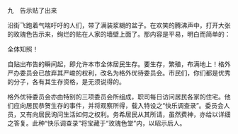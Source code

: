 九　告示贴了出来

  

沿街飞跑着气喘吁吁的人们，带了满装浆糊的盆子。在欢笑的腾沸声中，打开大张的玫瑰色告示来，绚烂的贴在人家的墙壁上面了。那内容是平易，明白而简单的：

全体知照！

自贴出布告的瞬间起，即允许本市全体居民生存。要生存，繁殖，布满地上！格外严办委员会已放弃其严峻的权利，改名为格外优待委员会。市民们，你们都是优秀的分子，各有其生存资格，是无须说得的。

格外优待委员会亦由特别的三项委员会所组成，职司每日访问居民各家的住宅。他们应向居民恭贺生存的事件，并将观察所得，载入特设之“快乐调查录”。委员会人员，又有向居民询问生活如何之权利。务希居民从其所请，虽然费神，亦给以详细之答复。此种“快乐调查录”将宝藏于“玫瑰色堂”内，以昭示后人。
